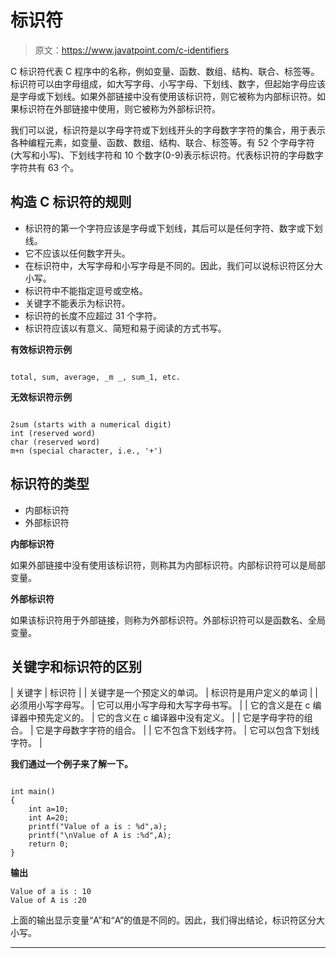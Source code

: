 # 标识符

> 原文：<https://www.javatpoint.com/c-identifiers>

C 标识符代表 C 程序中的名称，例如变量、函数、数组、结构、联合、标签等。标识符可以由字母组成，如大写字母、小写字母、下划线、数字，但起始字母应该是字母或下划线。如果外部链接中没有使用该标识符，则它被称为内部标识符。如果标识符在外部链接中使用，则它被称为外部标识符。

我们可以说，标识符是以字母字符或下划线开头的字母数字字符的集合，用于表示各种编程元素，如变量、函数、数组、结构、联合、标签等。有 52 个字母字符(大写和小写)、下划线字符和 10 个数字(0-9)表示标识符。代表标识符的字母数字字符共有 63 个。

## 构造 C 标识符的规则

*   标识符的第一个字符应该是字母或下划线，其后可以是任何字符、数字或下划线。
*   它不应该以任何数字开头。
*   在标识符中，大写字母和小写字母是不同的。因此，我们可以说标识符区分大小写。
*   标识符中不能指定逗号或空格。
*   关键字不能表示为标识符。
*   标识符的长度不应超过 31 个字符。
*   标识符应该以有意义、简短和易于阅读的方式书写。

**有效标识符示例**

```

total, sum, average, _m _, sum_1, etc.

```

**无效标识符示例**

```

2sum (starts with a numerical digit)
int (reserved word)
char (reserved word)
m+n (special character, i.e., '+')

```

## 标识符的类型

*   内部标识符
*   外部标识符

**内部标识符**

如果外部链接中没有使用该标识符，则称其为内部标识符。内部标识符可以是局部变量。

**外部标识符**

如果该标识符用于外部链接，则称为外部标识符。外部标识符可以是函数名、全局变量。

## 关键字和标识符的区别

| 关键字 | 标识符 |
| 关键字是一个预定义的单词。 | 标识符是用户定义的单词 |
| 必须用小写字母写。 | 它可以用小写字母和大写字母书写。 |
| 它的含义是在 c 编译器中预先定义的。 | 它的含义在 c 编译器中没有定义。 |
| 它是字母字符的组合。 | 它是字母数字字符的组合。 |
| 它不包含下划线字符。 | 它可以包含下划线字符。 |

**我们通过一个例子来了解一下。**

```

int main()
{
    int a=10;
    int A=20;
    printf("Value of a is : %d",a);
    printf("\nValue of A is :%d",A);
    return 0;
}

```

**输出**

```
Value of a is : 10
Value of A is :20  

```

上面的输出显示变量“A”和“A”的值是不同的。因此，我们得出结论，标识符区分大小写。

* * *